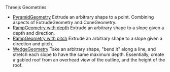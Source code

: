 Threejs Geometries

 * [PyramidGeometry](https://beakerboy.github.io/Threejs-Geometries/geometry-browser.html#PyramidGeometry) Extrude an arbitrary shape to a point. Combining aspects of ExtrudeGeometry and ConeGeometry.
 * [RampGeometry with depth](https://beakerboy.github.io/Threejs-Geometries/geometry-browser.html#RampGeometry_depth) Extrude an arbitrary shape to a slope given a depth and direction.
 * [RampGeometry with pitch](https://beakerboy.github.io/Threejs-Geometries/geometry-browser.html#RampGeometry_pitch) Extrude an arbitrary shape to a slope given a direction and pitch.
 * [WedgeGeometry](https://beakerboy.github.io/Threejs-Geometries/geometry-browser.html#WedgeGeometry) Take an arbitrary shape, "bend it" along a line, and stretch each slope to have the same maximum depth. Essentially, create a gabled roof from an overhead view of the outline, and the height of the roof.

